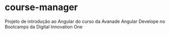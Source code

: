 # course-manager

Projeto de introdução ao Angular do curso da Avanade Angular Develope no Bootcamps da Digital Innovation One
